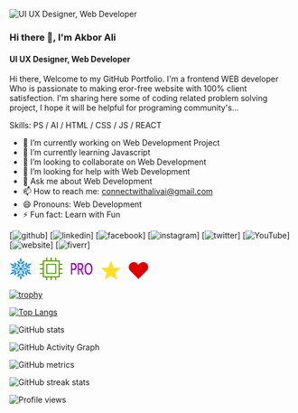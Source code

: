 ![UI UX Designer, Web Developer](https://i.postimg.cc/Wzh0prHF/web-developer-frontend-developer-graphic-designer-web-designer-akbor-ali-banner-image.jpg)
### Hi there 👋, I'm Akbor Ali
#### UI UX Designer, Web Developer
Hi there, Welcome to my GitHub Portfolio. I'm a frontend WEB developer Who is passionate to making eror-free website with 100% client satisfection. I'm sharing here some of coding related problem solving project, I hope it will be helpful for programing community's... 

Skills: PS / AI / HTML / CSS / JS / REACT

- 🔭 I’m currently working on Web Development Project 
- 🌱 I’m currently learning Javascript 
- 👯 I’m looking to collaborate on Web Development 
- 🤔 I’m looking for help with Web Development 
- 💬 Ask me about Web Development 
- 📫 How to reach me: connectwithalivai@gmail.com 
- 😄 Pronouns: Web Development 
- ⚡ Fun fact: Learn with Fun 


[<img src='https://cdn.jsdelivr.net/npm/simple-icons@3.0.1/icons/github.svg' alt='github' height='40'>]
[<img src='https://cdn.jsdelivr.net/npm/simple-icons@3.0.1/icons/linkedin.svg' alt='linkedin' height='40'>]
[<img src='https://cdn.jsdelivr.net/npm/simple-icons@3.0.1/icons/facebook.svg' alt='facebook' height='40'>]
[<img src='https://cdn.jsdelivr.net/npm/simple-icons@3.0.1/icons/instagram.svg' alt='instagram' height='40'>]
[<img src='https://cdn.jsdelivr.net/npm/simple-icons@3.0.1/icons/twitter.svg' alt='twitter' height='40'>]
[<img src='https://cdn.jsdelivr.net/npm/simple-icons@3.0.1/icons/youtube.svg' alt='YouTube' height='40'>]
[<img src='https://cdn.jsdelivr.net/npm/simple-icons@3.0.1/icons/icloud.svg' alt='website' height='40'>]
[<img src='https://cdn.jsdelivr.net/npm/simple-icons@3.0.1/icons/fiverr.svg' alt='fiverr' height='40'>] 

<a href='https://archiveprogram.github.com/'><img src='https://raw.githubusercontent.com/acervenky/animated-github-badges/master/assets/acbadge.gif' width='40' height='40'></a> <a href='https://docs.github.com/en/developers'><img src='https://raw.githubusercontent.com/acervenky/animated-github-badges/master/assets/devbadge.gif' width='40' height='40'></a> <a href='https://github.com/pricing'><img src='https://raw.githubusercontent.com/acervenky/animated-github-badges/master/assets/pro.gif' width='40' height='40'></a> <a href='https://stars.github.com/'><img src='https://raw.githubusercontent.com/acervenky/animated-github-badges/master/assets/starbadge.gif' width='35' height='35'></a> <a href='https://docs.github.com/en/github/supporting-the-open-source-community-with-github-sponsors'><img src='https://raw.githubusercontent.com/acervenky/animated-github-badges/master/assets/sponsorbadge.gif' width='35' height='35'></a> 

[![trophy](https://github-profile-trophy.vercel.app/?username=git-akobr)](https://github.com/ryo-ma/github-profile-trophy)

[![Top Langs](https://github-readme-stats.vercel.app/api/top-langs/?username=git-akobr)](https://github.com/anuraghazra/github-readme-stats)

![GitHub stats](https://github-readme-stats.vercel.app/api?username=git-akobr&show_icons=true)  

![GitHub Activity Graph](https://activity-graph.herokuapp.com/graph?username=git-akobr)  

![GitHub metrics](https://metrics.lecoq.io/git-akobr)  

![GitHub streak stats](https://streak-stats.demolab.com/?user=git-akobr)  

![Profile views](https://gpvc.arturio.dev/git-akobr)  
